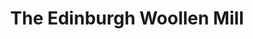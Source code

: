 ---
title: "The Edinburgh Woollen Mill"
url: /ambleside/the-edinburgh-woollen-mill/
shop: Kleidung
---